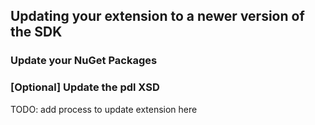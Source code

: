 
## Updating your extension to a newer version of the SDK

### Update your NuGet Packages

### [Optional] Update the pdl XSD

TODO: add process to update extension here